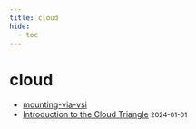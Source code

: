 ```yaml
---
title: cloud
hide:
  - toc
---
```


# cloud

- [mounting-via-vsi](https://cu-esiil.github.io/data-library/mounting-via-vsi/)
  <small></small>
- [Introduction to the Cloud Triangle](../quickstart/cloud/)
  <small>2024-01-01</small>

